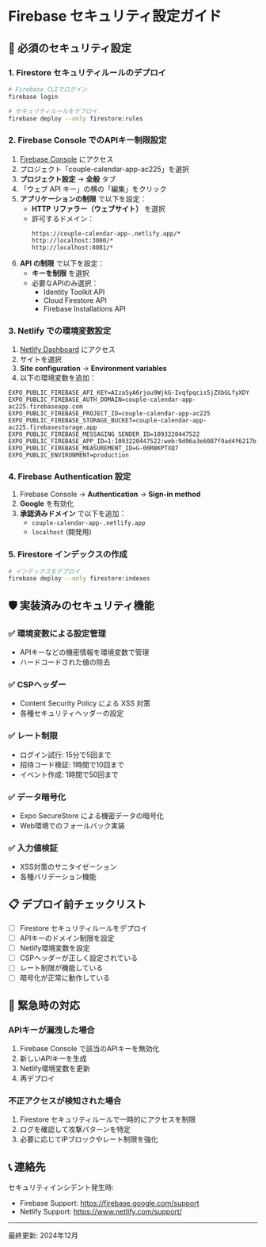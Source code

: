 # Firebase セキュリティ設定ガイド

## 🔐 必須のセキュリティ設定

### 1. Firestore セキュリティルールのデプロイ

```bash
# Firebase CLIでログイン
firebase login

# セキュリティルールをデプロイ
firebase deploy --only firestore:rules
```

### 2. Firebase Console でのAPIキー制限設定

1. [Firebase Console](https://console.firebase.google.com) にアクセス
2. プロジェクト「couple-calendar-app-ac225」を選択
3. **プロジェクト設定** → **全般** タブ
4. 「ウェブ API キー」の横の「編集」をクリック
5. **アプリケーションの制限** で以下を設定：
   - **HTTP リファラー（ウェブサイト）** を選択
   - 許可するドメイン：
     ```
     https://couple-calendar-app-.netlify.app/*
     http://localhost:3000/*
     http://localhost:8081/*
     ```
6. **API の制限** で以下を設定：
   - **キーを制限** を選択
   - 必要なAPIのみ選択：
     - Identity Toolkit API
     - Cloud Firestore API
     - Firebase Installations API

### 3. Netlify での環境変数設定

1. [Netlify Dashboard](https://app.netlify.com) にアクセス
2. サイトを選択
3. **Site configuration** → **Environment variables**
4. 以下の環境変数を追加：

```env
EXPO_PUBLIC_FIREBASE_API_KEY=AIzaSyA6rjou9WjkG-Ivqfpqcis5jZXbGLfyXDY
EXPO_PUBLIC_FIREBASE_AUTH_DOMAIN=couple-calendar-app-ac225.firebaseapp.com
EXPO_PUBLIC_FIREBASE_PROJECT_ID=couple-calendar-app-ac225
EXPO_PUBLIC_FIREBASE_STORAGE_BUCKET=couple-calendar-app-ac225.firebasestorage.app
EXPO_PUBLIC_FIREBASE_MESSAGING_SENDER_ID=1093220447522
EXPO_PUBLIC_FIREBASE_APP_ID=1:1093220447522:web:9d96a3e6087f9ad4f6217b
EXPO_PUBLIC_FIREBASE_MEASUREMENT_ID=G-00RBKPTXQ7
EXPO_PUBLIC_ENVIRONMENT=production
```

### 4. Firebase Authentication 設定

1. Firebase Console → **Authentication** → **Sign-in method**
2. **Google** を有効化
3. **承認済みドメイン** で以下を追加：
   - `couple-calendar-app-.netlify.app`
   - `localhost` (開発用)

### 5. Firestore インデックスの作成

```bash
# インデックスをデプロイ
firebase deploy --only firestore:indexes
```

## 🛡️ 実装済みのセキュリティ機能

### ✅ 環境変数による設定管理
- APIキーなどの機密情報を環境変数で管理
- ハードコードされた値の除去

### ✅ CSPヘッダー
- Content Security Policy による XSS 対策
- 各種セキュリティヘッダーの設定

### ✅ レート制限
- ログイン試行: 15分で5回まで
- 招待コード検証: 1時間で10回まで
- イベント作成: 1時間で50回まで

### ✅ データ暗号化
- Expo SecureStore による機密データの暗号化
- Web環境でのフォールバック実装

### ✅ 入力値検証
- XSS対策のサニタイゼーション
- 各種バリデーション機能

## 📋 デプロイ前チェックリスト

- [ ] Firestore セキュリティルールをデプロイ
- [ ] APIキーのドメイン制限を設定
- [ ] Netlify環境変数を設定
- [ ] CSPヘッダーが正しく設定されている
- [ ] レート制限が機能している
- [ ] 暗号化が正常に動作している

## 🚨 緊急時の対応

### APIキーが漏洩した場合
1. Firebase Console で該当のAPIキーを無効化
2. 新しいAPIキーを生成
3. Netlify環境変数を更新
4. 再デプロイ

### 不正アクセスが検知された場合
1. Firestore セキュリティルールで一時的にアクセスを制限
2. ログを確認して攻撃パターンを特定
3. 必要に応じてIPブロックやレート制限を強化

## 📞 連絡先

セキュリティインシデント発生時:
- Firebase Support: https://firebase.google.com/support
- Netlify Support: https://www.netlify.com/support/

---
最終更新: 2024年12月